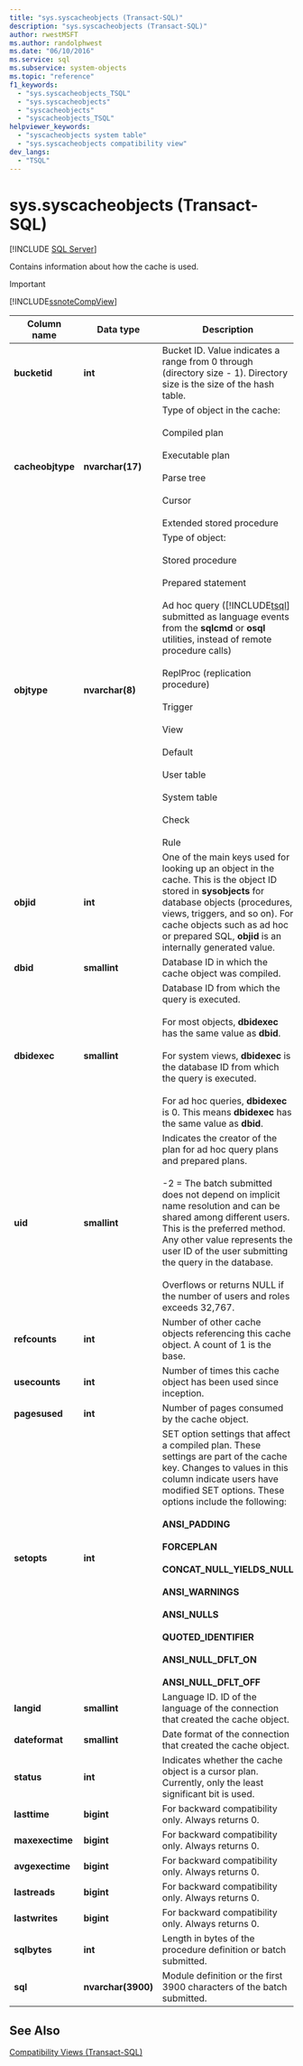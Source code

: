 ```yaml
---
title: "sys.syscacheobjects (Transact-SQL)"
description: "sys.syscacheobjects (Transact-SQL)"
author: rwestMSFT
ms.author: randolphwest
ms.date: "06/10/2016"
ms.service: sql
ms.subservice: system-objects
ms.topic: "reference"
f1_keywords:
  - "sys.syscacheobjects_TSQL"
  - "sys.syscacheobjects"
  - "syscacheobjects"
  - "syscacheobjects_TSQL"
helpviewer_keywords:
  - "syscacheobjects system table"
  - "sys.syscacheobjects compatibility view"
dev_langs:
  - "TSQL"
---
```

# sys.syscacheobjects (Transact-SQL)
[!INCLUDE [SQL Server](../../includes/applies-to-version/sqlserver.md)]

  Contains information about how the cache is used.  
  
> [!IMPORTANT]  
>  [!INCLUDE[ssnoteCompView](../../includes/ssnotecompview-md.md)]  
  
|Column name|Data type|Description|  
|-----------------|---------------|-----------------|  
|**bucketid**|**int**|Bucket ID. Value indicates a range from 0 through (directory size - 1). Directory size is the size of the hash table.|  
|**cacheobjtype**|**nvarchar(17)**|Type of object in the cache:<br /><br /> Compiled plan<br /><br /> Executable plan<br /><br /> Parse tree<br /><br /> Cursor<br /><br /> Extended stored procedure|  
|**objtype**|**nvarchar(8)**|Type of object:<br /><br /> Stored procedure<br /><br /> Prepared statement<br /><br /> Ad hoc query ([!INCLUDE[tsql](../../includes/tsql-md.md)] submitted as language events from the **sqlcmd** or **osql** utilities, instead of remote procedure calls)<br /><br /> ReplProc (replication procedure)<br /><br /> Trigger<br /><br /> View<br /><br /> Default<br /><br /> User table<br /><br /> System table<br /><br /> Check<br /><br /> Rule|  
|**objid**|**int**|One of the main keys used for looking up an object in the cache. This is the object ID stored in **sysobjects** for database objects (procedures, views, triggers, and so on). For cache objects such as ad hoc or prepared SQL, **objid** is an internally generated value.|  
|**dbid**|**smallint**|Database ID in which the cache object was compiled.|  
|**dbidexec**|**smallint**|Database ID from which the query is executed.<br /><br /> For most objects, **dbidexec** has the same value as **dbid**.<br /><br /> For system views, **dbidexec** is the database ID from which the query is executed.<br /><br /> For ad hoc queries, **dbidexec** is 0. This means **dbidexec** has the same value as **dbid**.|  
|**uid**|**smallint**|Indicates the creator of the plan for ad hoc query plans and prepared plans.<br /><br /> -2 = The batch submitted does not depend on implicit name resolution and can be shared among different users. This is the preferred method. Any other value represents the user ID of the user submitting the query in the database.<br /><br /> Overflows or returns NULL if the number of users and roles exceeds 32,767.|  
|**refcounts**|**int**|Number of other cache objects referencing this cache object. A count of 1 is the base.|  
|**usecounts**|**int**|Number of times this cache object has been used since inception.|  
|**pagesused**|**int**|Number of pages consumed by the cache object.|  
|**setopts**|**int**|SET option settings that affect a compiled plan. These settings are part of the cache key. Changes to values in this column indicate users have modified SET options. These options include the following:<br /><br /> **ANSI_PADDING**<br /><br /> **FORCEPLAN**<br /><br /> **CONCAT_NULL_YIELDS_NULL**<br /><br /> **ANSI_WARNINGS**<br /><br /> **ANSI_NULLS**<br /><br /> **QUOTED_IDENTIFIER**<br /><br /> **ANSI_NULL_DFLT_ON**<br /><br /> **ANSI_NULL_DFLT_OFF**|  
|**langid**|**smallint**|Language ID. ID of the language of the connection that created the cache object.|  
|**dateformat**|**smallint**|Date format of the connection that created the cache object.|  
|**status**|**int**|Indicates whether the cache object is a cursor plan. Currently, only the least significant bit is used.|  
|**lasttime**|**bigint**|For backward compatibility only. Always returns 0.|  
|**maxexectime**|**bigint**|For backward compatibility only. Always returns 0.|  
|**avgexectime**|**bigint**|For backward compatibility only. Always returns 0.|  
|**lastreads**|**bigint**|For backward compatibility only. Always returns 0.|  
|**lastwrites**|**bigint**|For backward compatibility only. Always returns 0.|  
|**sqlbytes**|**int**|Length in bytes of the procedure definition or batch submitted.|  
|**sql**|**nvarchar(3900)**|Module definition or the first 3900 characters of the batch submitted.|  
  
## See Also  
 [Compatibility Views &#40;Transact-SQL&#41;](~/relational-databases/system-compatibility-views/system-compatibility-views-transact-sql.md)  
  
  

